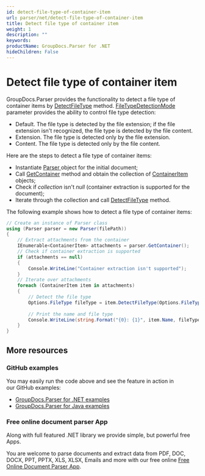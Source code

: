 ```yaml
---
id: detect-file-type-of-container-item
url: parser/net/detect-file-type-of-container-item
title: Detect file type of container item
weight: 1
description: ""
keywords: 
productName: GroupDocs.Parser for .NET
hideChildren: False
---
```

# Detect file type of container item

GroupDocs.Parser provides the functionality to detect a file type of container items by [DetectFileType](https://apireference.groupdocs.com/parser/net/groupdocs.parser.data/containeritem/methods/detectfiletype) method. [FileTypeDetectionMode](https://apireference.groupdocs.com/parser/net/groupdocs.parser.options/filetypedetectionmode) parameter provides the ability to control file type detection:

- Default. The file type is detected by the file extension; if the file extension  isn't recognized, the file type is detected by the file content.
- Extension. The file type is detected only by the file extension.
- Content. The file type is detected only by the file content.

Here are the steps to detect a file type of container items:

- Instantiate [Parser ](https://apireference.groupdocs.com/net/parser/groupdocs.parser/parser)object for the initial document;
- Call [GetContainer](https://apireference.groupdocs.com/net/parser/groupdocs.parser/parser/methods/getcontainer) method and obtain the collection of [ContainerItem](https://apireference.groupdocs.com/net/parser/groupdocs.parser.data/containeritem) objects;
- Check if *collection* isn't *null* (container extraction is supported for the document);
- Iterate through the collection and call [DetectFileType](https://apireference.groupdocs.com/parser/net/groupdocs.parser.data/containeritem/methods/detectfiletype) method.

The following example shows how to detect a file type of container items:

```csharp
// Create an instance of Parser class
using (Parser parser = new Parser(filePath))
{
    // Extract attachments from the container
    IEnumerable<ContainerItem> attachments = parser.GetContainer();
    // Check if container extraction is supported
    if (attachments == null)
    {
        Console.WriteLine("Container extraction isn't supported");
    }
    // Iterate over attachments
    foreach (ContainerItem item in attachments)
    {
        // Detect the file type
        Options.FileType fileType = item.DetectFileType(Options.FileTypeDetectionMode.Default);
         
        // Print the name and file type
        Console.WriteLine(string.Format("{0}: {1}", item.Name, fileType));
    }
}
```

## More resources

### GitHub examples

You may easily run the code above and see the feature in action in our GitHub examples:

*   [GroupDocs.Parser for .NET examples](https://github.com/groupdocs-parser/GroupDocs.Parser-for-.NET)    
*   [GroupDocs.Parser for Java examples](https://github.com/groupdocs-parser/GroupDocs.Parser-for-Java)

### Free online document parser App

Along with full featured .NET library we provide simple, but powerful free Apps.

You are welcome to parse documents and extract data from PDF, DOC, DOCX, PPT, PPTX, XLS, XLSX, Emails and more with our free online [Free Online Document Parser App](https://products.groupdocs.app/parser).